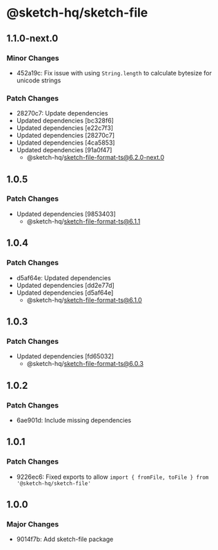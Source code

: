 # @sketch-hq/sketch-file

## 1.1.0-next.0

### Minor Changes

- 452a19c: Fix issue with using `String.length` to calculate bytesize for
  unicode strings

### Patch Changes

- 28270c7: Update dependencies
- Updated dependencies [bc328f6]
- Updated dependencies [e22c7f3]
- Updated dependencies [28270c7]
- Updated dependencies [4ca5853]
- Updated dependencies [91a0f47]
  - @sketch-hq/sketch-file-format-ts@6.2.0-next.0

## 1.0.5

### Patch Changes

- Updated dependencies [9853403]
  - @sketch-hq/sketch-file-format-ts@6.1.1

## 1.0.4

### Patch Changes

- d5af64e: Updated dependencies
- Updated dependencies [dd2e77d]
- Updated dependencies [d5af64e]
  - @sketch-hq/sketch-file-format-ts@6.1.0

## 1.0.3

### Patch Changes

- Updated dependencies [fd65032]
  - @sketch-hq/sketch-file-format-ts@6.0.3

## 1.0.2

### Patch Changes

- 6ae901d: Include missing dependencies

## 1.0.1

### Patch Changes

- 9226ec6: Fixed exports to allow
  `import { fromFile, toFile } from '@sketch-hq/sketch-file'`

## 1.0.0

### Major Changes

- 9014f7b: Add sketch-file package

